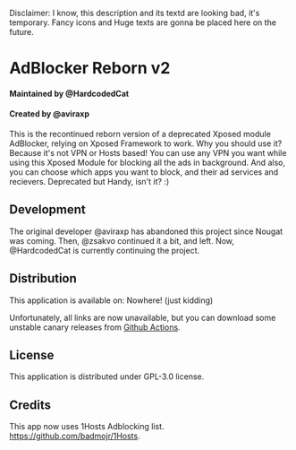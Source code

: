 Disclaimer: I know, this description and its textd are looking bad, it's temporary. Fancy icons and Huge texts are gonna be placed here on the future.

# AdBlocker Reborn v2
#### Maintained by @HardcodedCat
#### Created by @aviraxp

This is the recontinued reborn version of a deprecated Xposed module AdBlocker, relying on Xposed Framework to work.
Why you should use it? Because it's not VPN or Hosts based! You can use any VPN you want while using this Xposed Module for blocking all the ads in background. And also, you can choose which apps you want to block, and their ad services and recievers. Deprecated but Handy, isn't it? :)

## Development

The original developer @aviraxp has abandoned this project since Nougat was coming. Then, @zsakvo continued it a bit, and left. Now, @HardcodedCat is currently continuing the project.

## Distribution

This application is available on: Nowhere! (just kidding)

Unfortunately, all links are now unavailable, but you can download some unstable canary releases from [Github Actions](https://github.com/HardcodedCat/AdBlocker_Reborn_v2/actions).

## License

This application is distributed under GPL-3.0 license.

## Credits

This app now uses 1Hosts Adblocking list.
https://github.com/badmojr/1Hosts.
